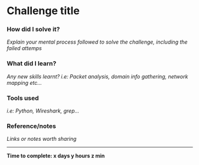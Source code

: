 # Challenge title

### How did I solve it?
*Explain your mental process followed to solve the challenge, including the failed attemps*


### What did I learn?
*Any new skills learnt? i.e: Packet analysis, domain info gathering, network mapping etc...*

### Tools used
*i.e: Python, Wireshark, grep...*

### Reference/notes
*Links or notes worth sharing*

-----------------------
**Time to complete: x days y hours z min**
